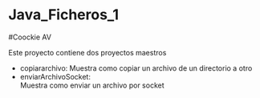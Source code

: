 # Java_Ficheros_1

#Coockie AV

Este proyecto contiene dos proyectos maestros

  - copiararchivo: 
      Muestra como copiar un archivo de un directorio a otro
  - enviarArchivoSocket:   
      Muestra como enviar un archivo por socket
      

